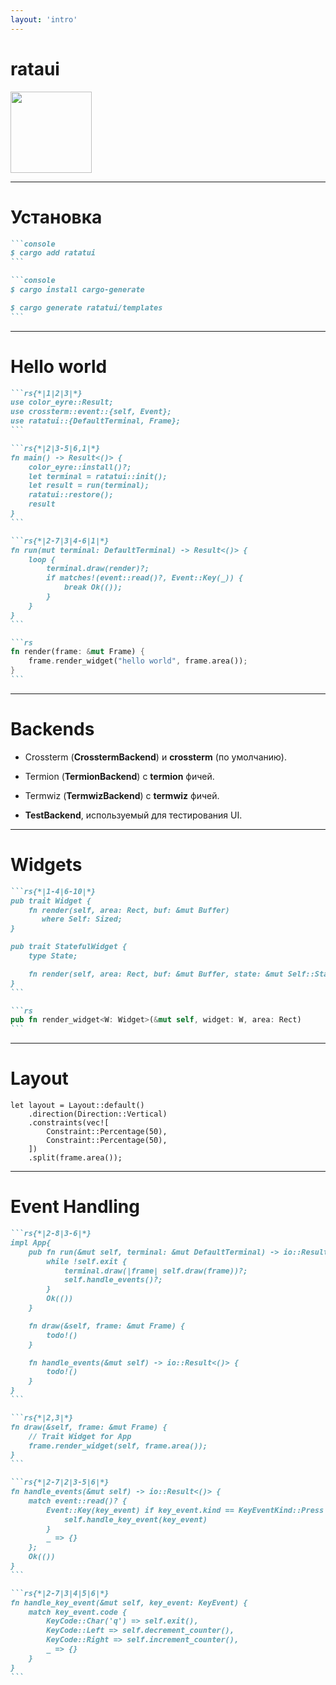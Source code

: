 ```yaml
---
layout: 'intro'
---
```


# rataui

<img src="https://ratatui.rs/_astro/hero-light.DXG5UAQy_1YWiFp.webp" width="130">

---

# Установка

````md magic-move
```console
$ cargo add ratatui
```

```console
$ cargo install cargo-generate

$ cargo generate ratatui/templates
```
````

---

# Hello world

````md magic-move
```rs{*|1|2|3|*}
use color_eyre::Result;
use crossterm::event::{self, Event};
use ratatui::{DefaultTerminal, Frame};
```

```rs{*|2|3-5|6,1|*}
fn main() -> Result<()> {
    color_eyre::install()?;
    let terminal = ratatui::init();
    let result = run(terminal);
    ratatui::restore();
    result
}
```

```rs{*|2-7|3|4-6|1|*}
fn run(mut terminal: DefaultTerminal) -> Result<()> {
    loop {
        terminal.draw(render)?;
        if matches!(event::read()?, Event::Key(_)) {
            break Ok(());
        }
    }
}
```

```rs
fn render(frame: &mut Frame) {
    frame.render_widget("hello world", frame.area());
}
```
````

---

# Backends

- Crossterm (**CrosstermBackend**) и **crossterm** (по умолчанию).

- Termion (**TermionBackend**) с **termion** фичей.

- Termwiz (**TermwizBackend**) с **termwiz** фичей.

- **TestBackend**, используемый для тестирования UI.

---

# Widgets

````md magic-move
```rs{*|1-4|6-10|*}
pub trait Widget {
    fn render(self, area: Rect, buf: &mut Buffer)
       where Self: Sized;
}

pub trait StatefulWidget {
    type State;

    fn render(self, area: Rect, buf: &mut Buffer, state: &mut Self::State);
}
```

```rs
pub fn render_widget<W: Widget>(&mut self, widget: W, area: Rect)
```
````

---

# Layout

```rs{*|1|2|3-6|7|*}
let layout = Layout::default()
    .direction(Direction::Vertical)
    .constraints(vec![
        Constraint::Percentage(50),
        Constraint::Percentage(50),
    ])
    .split(frame.area());
```

---

# Event Handling

````md magic-move
```rs{*|2-8|3-6|*}
impl App{
    pub fn run(&mut self, terminal: &mut DefaultTerminal) -> io::Result<()> {
        while !self.exit {
            terminal.draw(|frame| self.draw(frame))?;
            self.handle_events()?;
        }
        Ok(())
    }

    fn draw(&self, frame: &mut Frame) {
        todo!()
    }

    fn handle_events(&mut self) -> io::Result<()> {
        todo!()
    }
}
```

```rs{*|2,3|*}
fn draw(&self, frame: &mut Frame) {
    // Trait Widget for App
    frame.render_widget(self, frame.area());
}
```

```rs{*|2-7|2|3-5|6|*}
fn handle_events(&mut self) -> io::Result<()> {
    match event::read()? {
        Event::Key(key_event) if key_event.kind == KeyEventKind::Press => {
            self.handle_key_event(key_event)
        }
        _ => {}
    };
    Ok(())
}
```

```rs{*|2-7|3|4|5|6|*}
fn handle_key_event(&mut self, key_event: KeyEvent) {
    match key_event.code {
        KeyCode::Char('q') => self.exit(),
        KeyCode::Left => self.decrement_counter(),
        KeyCode::Right => self.increment_counter(),
        _ => {}
    }
}
```
````
